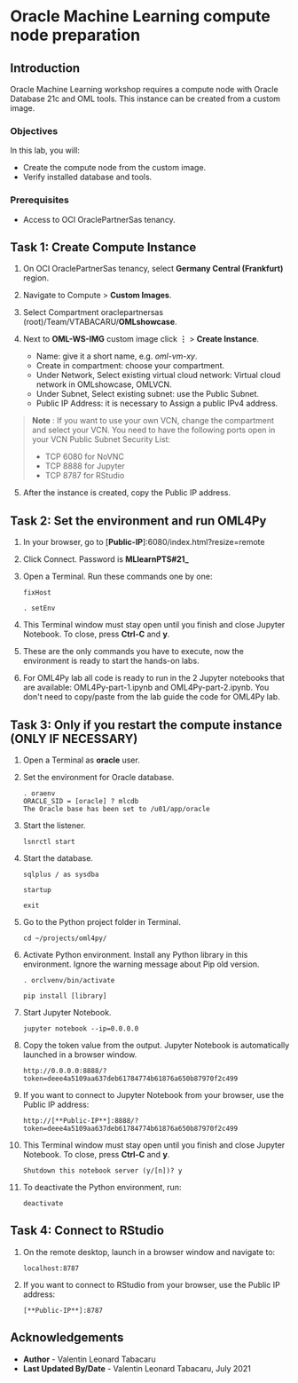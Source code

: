 # Oracle Machine Learning compute node preparation

## Introduction

Oracle Machine Learning workshop requires a compute node with Oracle Database 21c and OML tools. This instance can be created from a custom image.

### Objectives

In this lab, you will:
* Create the compute node from the custom image.
* Verify installed database and tools.

### Prerequisites

* Access to OCI OraclePartnerSas tenancy.

## Task 1: Create Compute Instance

1. On OCI OraclePartnerSas tenancy, select **Germany Central (Frankfurt)** region.

2. Navigate to Compute > **Custom Images**.

3. Select Compartment oraclepartnersas (root)/Team/VTABACARU/**OMLshowcase**.

4. Next to **OML-WS-IMG** custom image click **⋮** > **Create Instance**.

    - Name: give it a short name, e.g. *oml-vm-xy*.
    - Create in compartment: choose your compartment.
    - Under Network, Select existing virtual cloud network: Virtual cloud network in OMLshowcase, OMLVCN.
    - Under Subnet, Select existing subnet: use the Public Subnet.
    - Public IP Address: it is necessary to Assign a public IPv4 address.

> **Note** : If you want to use your own VCN, change the compartment and select your VCN. You need to have the following ports open in your VCN Public Subnet Security List:
> - TCP 6080 for NoVNC
> - TCP 8888 for Jupyter
> - TCP 8787 for RStudio

5. After the instance is created, copy the Public IP address.


## Task 2: Set the environment and run OML4Py

1. In your browser, go to [**Public-IP**]:6080/index.html?resize=remote

2. Click Connect. Password is **MLlearnPTS#21_**

3. Open a Terminal. Run these commands one by one:

    ````
    fixHost

    . setEnv
    ````

4. This Terminal window must stay open until you finish and close Jupyter Notebook. To close, press **Ctrl-C** and **y**.

5. These are the only commands you have to execute, now the environment is ready to start the hands-on labs.

6. For OML4Py lab all code is ready to run in the 2 Jupyter notebooks that are available: OML4Py-part-1.ipynb and OML4Py-part-2.ipynb. You don't need to copy/paste from the lab guide the code for OML4Py lab.


## Task 3: Only if you restart the compute instance (ONLY IF NECESSARY)

1. Open a Terminal as **oracle** user.

2. Set the environment for Oracle database.

    ````
    . oraenv
    ORACLE_SID = [oracle] ? mlcdb
    The Oracle base has been set to /u01/app/oracle
    ````

3. Start the listener.

    ````
    lsnrctl start
    ````

4. Start the database.

    ````
    sqlplus / as sysdba

    startup

    exit
    ````

5. Go to the Python project folder in Terminal.

    ````
    cd ~/projects/oml4py/
    ````

6. Activate Python environment. Install any Python library in this environment. Ignore the warning message about Pip old version.

    ````
    . orclvenv/bin/activate

    pip install [library]
    ````

7. Start Jupyter Notebook.

    ````
    jupyter notebook --ip=0.0.0.0​
    ````

8. Copy the token value from the output. Jupyter Notebook is automatically launched in a browser window.

    ````
    http://0.0.0.0​:8888/?token=deee4a5109aa637deb61784774b61876a650b87970f2c499
    ````

9. If you want to connect to Jupyter Notebook from your browser, use the Public IP address: 

    ````
    http://[**Public-IP**]:8888/?token=deee4a5109aa637deb61784774b61876a650b87970f2c499
    ````

10. This Terminal window must stay open until you finish and close Jupyter Notebook. To close, press **Ctrl-C** and **y**.

    ````
    Shutdown this notebook server (y/[n])? y
    ````

11. To deactivate the Python environment, run:

    ````
    deactivate
    ````


## Task 4: Connect to RStudio

1. On the remote desktop, launch in a browser window and navigate to:

    ````
    localhost​:8787
    ````

2. If you want to connect to RStudio from your browser, use the Public IP address: 

    ````
    [**Public-IP**]:8787
    ````


## Acknowledgements
* **Author** - Valentin Leonard Tabacaru
* **Last Updated By/Date** -  Valentin Leonard Tabacaru, July 2021
